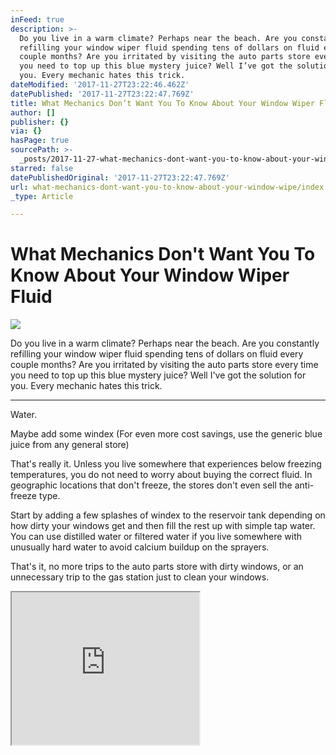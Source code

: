 ```yaml
---
inFeed: true
description: >-
  Do you live in a warm climate? Perhaps near the beach. Are you constantly
  refilling your window wiper fluid spending tens of dollars on fluid every
  couple months? Are you irritated by visiting the auto parts store every time
  you need to top up this blue mystery juice? Well I’ve got the solution for
  you. Every mechanic hates this trick.
dateModified: '2017-11-27T23:22:46.462Z'
datePublished: '2017-11-27T23:22:47.769Z'
title: What Mechanics Don’t Want You To Know About Your Window Wiper Fluid
author: []
publisher: {}
via: {}
hasPage: true
sourcePath: >-
  _posts/2017-11-27-what-mechanics-dont-want-you-to-know-about-your-window-wipe.md
starred: false
datePublishedOriginal: '2017-11-27T23:22:47.769Z'
url: what-mechanics-dont-want-you-to-know-about-your-window-wipe/index.html
_type: Article

---
```

# What Mechanics Don't Want You To Know About Your Window Wiper Fluid
![](https://the-grid-user-content.s3-us-west-2.amazonaws.com/792f11e9-a21d-43ac-b884-1fae96a45419.jpg)

Do you live in a warm climate? Perhaps near the beach. Are you constantly refilling your window wiper fluid spending tens of dollars on fluid every couple months? Are you irritated by visiting the auto parts store every time you need to top up this blue mystery juice? Well I've got the solution for you. Every mechanic hates this trick.

---

Water.

Maybe add some windex (For even more cost savings, use the generic blue juice from any general store)

That's really it. Unless you live somewhere that experiences below freezing temperatures, you do not need to worry about buying the correct fluid. In geographic locations that don't freeze, the stores don't even sell the anti-freeze type.

Start by adding a few splashes of windex to the reservoir tank depending on how dirty your windows get and then fill the rest up with simple tap water. You can use distilled water or filtered water if you live somewhere with unusually hard water to avoid calcium buildup on the sprayers.

That's it, no more trips to the auto parts store with dirty windows, or an unnecessary trip to the gas station just to clean your windows. 

<iframe src="https://the-grid.github.io/ed-userhtml/?g=eJylU11vmzAUfedXXGUPkKzAe5tmosFpmRKIgKzqU-Xgm-IVbIpNULX2v88kTVdtfZuELHzv8bnnfk0Z3wNnlyPG1VOn7nXZImWj2dQ3jpk1VUXLGz2zLH8ysSYAKZknqxWJQxLCPIkX0fUmDfIoieFHkEbB1ZJk50DCKIcgDmETH9E55DcEMjI_IK_IMrmFPIEozkiaQ3gXB6tobhiWG5LBIk1WcJdsUlgvg3yRpCtIUpivMm8QsCRBGsPtzR2EZBHFUXw9cGfkT3yIzLdaJ2kexPk5lFo36tz3jwl6hax9ymou_E7wPbaKVoVk6H8ppNjxh66lmkvh7mnL6bZCNfEty1zgrT5HFFzCrhPFgARnDL8sXXLlNfQBva6tjNc-RcWWPzbIOPVUwVEU6Pcl1W6NRUkFL5TLpNBuT83xLDtXS_dRyN6lW9kdLK3bc8GMpecN-vYFgO9Dik1FC4R1cE3uN-kSeq5LGNAwaLAVFFRIQ08rGNynZD7I5AyF5juO7aD2PzQZSX8rikLT8WgRkfRfYaboTx3Ch_Dv4l4vLMs5lXWo6kAcJrGdHwfqbWxuTHuXUUyOXTHqmSy62tCdgRpuXmEmWCOpcDA69nGC7fGFpTzVFp8358NwYL1F5v1U9uEB6kDrlm87jY7NqKau5jUqTevGPoOvAnsITTRnbPgd5pVmeeDlxajYSvY89mjToGDzklfMUQbyOnbMOfVPazUV8u13XSFVCCiGWsB3uqfZwQFawp6bMLpEmFIw-7m7HH0y1N-M4_5EN5oZ05C_gkb22CKD7TOER_TUp2a_3yP_Buu5U9U" height="244" style=""></iframe>